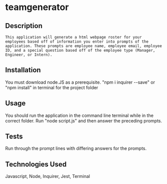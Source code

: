 # teamgenerator

## Description 
    This application will generate a html webpage roster for your employees based off of information you enter into prompts of the application. These prompts are employee name, employee email, employee ID, and a special question based off of the employee type (Manager, Engineer, or Intern).

## Installation 
You must download node.JS as a prerequisite. 
    "npm i inquirer --save" or "npm install" in terminal for the project folder

## Usage 
You should run the application in the command line terminal while in the correct folder. Run "node script.js" and then answer the preceding prompts.

## Tests 
Run through the prompt lines with differing answers for the prompts.

## Technologies Used
Javascript, Node, Inquirer, Jest, Terminal